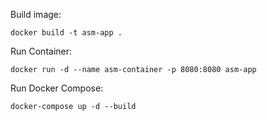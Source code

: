 Build image: 
```
docker build -t asm-app .
```

Run Container:
```
docker run -d --name asm-container -p 8080:8080 asm-app
```

Run Docker Compose:
```
docker-compose up -d --build
```